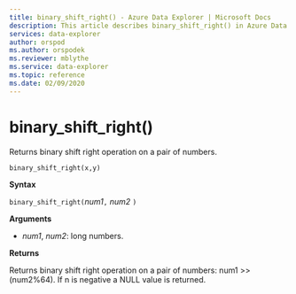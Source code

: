 ```yaml
---
title: binary_shift_right() - Azure Data Explorer | Microsoft Docs
description: This article describes binary_shift_right() in Azure Data Explorer.
services: data-explorer
author: orspod
ms.author: orspodek
ms.reviewer: mblythe
ms.service: data-explorer
ms.topic: reference
ms.date: 02/09/2020
---
```

# binary_shift_right()

Returns binary shift right operation on a pair of numbers.

```
binary_shift_right(x,y)	
```

**Syntax**

`binary_shift_right(`*num1*`,` *num2* `)`

**Arguments**

* *num1*, *num2*: long numbers.

**Returns**

Returns binary shift right operation on a pair of numbers: num1 >> (num2%64).
If n is negative a NULL value is returned.